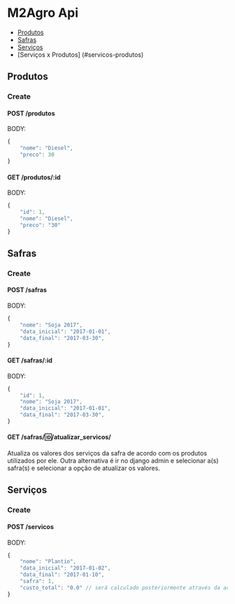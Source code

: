 # M2Agro Api

- [Produtos](#produtos)
- [Safras](#safras)
- [Serviços](#servicos)
- [Serviços x Produtos] (#servicos-produtos)

## Produtos

### Create

#### POST /produtos

BODY:

```javascript
{
    "nome": "Diesel",
    "preco": 30
}
```

#### GET /produtos/:id

BODY:

```javascript
{
    "id": 1,
    "nome": "Diesel",
    "preco": "30"
}
```


## Safras

### Create

#### POST /safras

BODY:

```javascript
{
    "nome": "Soja 2017",
    "data_inicial": "2017-01-01",
    "data_final": "2017-03-30",
}
```

#### GET /safras/:id

BODY:

```javascript
{
    "id": 1,
    "nome": "Soja 2017",
    "data_inicial": "2017-01-01",
    "data_final": "2017-03-30",
}
```

#### GET /safras/:id:/atualizar_servicos/
Atualiza os valores dos serviços da safra de acordo com os produtos utilizados por ele.
Outra alternativa é ir no django admin e selecionar a(s) safra(s) e selecionar a opção de atualizar os valores.


## Serviços

### Create

#### POST /servicos

BODY:

```javascript
{
    "nome": "Plantio",
    "data_inicial": "2017-01-02",
    "data_final": "2017-01-10",
    "safra": 1,
    "custo_total": "0.0" // será calculado posteriormente através da ação de atualizar os valores dos serviços
}
```
